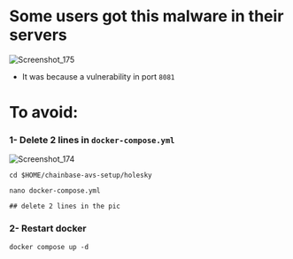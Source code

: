 # Some users got this **malware** in their servers

![Screenshot_175](https://github.com/user-attachments/assets/4aa40fd9-bd23-4f3b-bc0b-dea2d8eb973d)

* It was because a vulnerability in port `8081`

# To avoid:

### 1- Delete 2 lines in `docker-compose.yml`

![Screenshot_174](https://github.com/user-attachments/assets/d09fe310-2936-4b50-b7fd-9061f73118d3)

```console
cd $HOME/chainbase-avs-setup/holesky

nano docker-compose.yml

## delete 2 lines in the pic
```

### 2- Restart docker
```console
docker compose up -d
```
